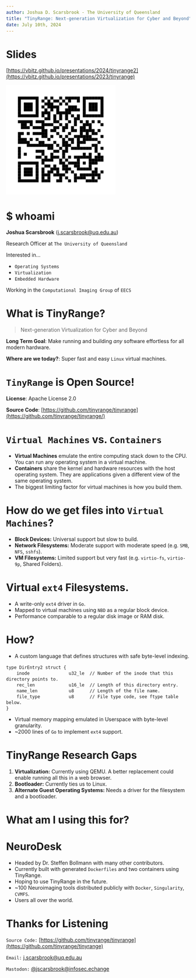 ```yaml
---
author: Joshua D. Scarsbrook - The University of Queensland
title: "TinyRange: Next-generation Virtualization for Cyber and Beyond"
date: July 10th, 2024
---
```


# Slides

[https://vbitz.github.io/presentations/2024/tinyrange2](https://vbitz.github.io/presentations/2023/tinyrange)

<img src="./slides_qr.svg" width=300 height=300>

# $ whoami

**Joshua Scarsbrook** ([j.scarsbrook@uq.edu.au](mailto:j.scarsbrook@uq.edu.au))

Research Officer at `The University of Queensland`

Interested in...

- `Operating Systems`
- `Virtualization`
- `Embedded Hardware`

Working in the `Computational Imaging Group` of `EECS`

# What is TinyRange?

> Next-generation Virtualization for Cyber and Beyond

**Long Term Goal**: Make running and building _any_ software effortless for all modern hardware.

**Where are we today?**: Super fast and easy `Linux` virtual machines.

# `TinyRange` is Open Source!

**License**: Apache License 2.0

**Source Code**: [https://github.com/tinyrange/tinyrange](https://github.com/tinyrange/tinyrange/)

# `Virtual Machines` vs. `Containers`

- **Virtual Machines** emulate the entire computing stack down to the CPU. You can run any operating system in a virtual machine.
- **Containers** share the kernel and hardware resources with the host operating system. They are applications given a different view of the same operating system.
- The biggest limiting factor for virtual machines is how you build them.

# How do we get files into `Virtual Machines`?

- **Block Devices:** Universal support but slow to build.
- **Network Filesystems:** Moderate support with moderate speed (e.g. `SMB`, `NFS`, `sshfs`).
- **VM Filesystems:** Limited support but very fast (e.g. `virtio-fs`, `virtio-9p`, Shared Folders).

# Virtual `ext4` Filesystems.

- A write-only `ext4` driver in `Go`.
- Mapped to virtual machines using `NBD` as a regular block device.
- Performance comparable to a regular disk image or RAM disk.

# How?

- A custom language that defines structures with safe byte-level indexing.

```
type DirEntry2 struct {
    inode               u32_le  // Number of the inode that this directory points to.
    rec_len             u16_le  // Length of this directory entry.
    name_len            u8      // Length of the file name.
    file_type           u8      // File type code, see ftype table below.
}
```

- Virtual memory mapping emulated in Userspace with byte-level granularity.
- ~2000 lines of `Go` to implement `ext4` support.

# TinyRange Research Gaps

1. **Virtualization:** Currently using QEMU. A better replacement could enable running all this in a web browser.
2. **Bootloader:** Currently ties us to Linux.
2. **Alternate Guest Operating Systems:** Needs a driver for the filesystem and a bootloader.

# What am I using this for?

# NeuroDesk

- Headed by Dr. Steffen Bollmann with many other contributors.
- Currently built with generated `Dockerfiles` and two containers using TinyRange.
- Hoping to use TinyRange in the future.
- ~100 Neuroimaging tools distributed publicly with `Docker`, `Singularity`, `CVMFS`.
- Users all over the world.

# Thanks for Listening

`Source Code:` [https://github.com/tinyrange/tinyrange](https://github.com/tinyrange/tinyrange)

`Email:` [j.scarsbrook@uq.edu.au](mailto:j.scarsbrook@uq.edu.au)

`Mastodon:` [@jscarsbrook@infosec.echange](https://infosec.exchange/@jscarsbrook)

